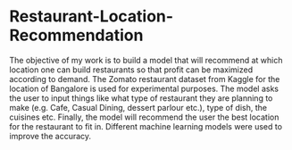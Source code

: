 # Restaurant-Location-Recommendation
The objective of my work is to build a model that will recommend at which location one can build restaurants so that profit can be maximized according to demand. The Zomato restaurant dataset from Kaggle for the location of Bangalore is used for experimental purposes. The model asks the user to input things like what type of restaurant they are planning to make (e.g. Cafe, Casual Dining, dessert parlour etc.), type of dish, the cuisines etc. Finally, the model will recommend the user the best location for the restaurant to fit in. Different machine learning models were used to improve the accuracy.
